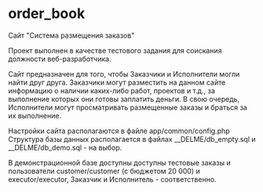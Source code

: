 # order_book

Сайт "Система размещения заказов"

Проект выполнен в качестве тестового задания для соискания должности веб-разработчика.

Сайт предназначен для того, чтобы Заказчики и Исполнители могли найти друг друга.
Заказчики могут разместить на данном сайте информацию о наличии каких-либо работ, проектов и т.д., за выполнение которых они готовы заплатить деньги.
В свою очередь, Исполнители могут просматривать размещенные заказы и браться за их выполнение.

Настройки сайта располагаются в файле app/common/config.php
Структура базы данных располагается в файлах __DELME/db_empty.sql и __DELME/db_demo.sql - на выбор.

В демонстрационной базе доступны доступны тестовые заказы и пользователи customer/customer (с бюджетом 20 000) и executor/executor,
Заказчик и Исполнитель - соответственно.
